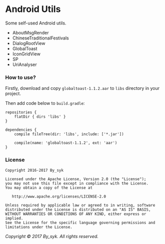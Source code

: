 # Android Utils


Some self-used Android utils.

- AboutMsgRender
- ChineseTraditionalFestivals
- DialogRootView
- GlobalToast
- IconGridView
- SP
- UriAnalyser


### How to use?

Firstly, download and copy `globaltoast-1.1.2.aar` to `libs` directory in your project.

Then add code below to `build.gradle`:
```
repositories {
    flatDir { dirs 'libs' }
}

dependencies {
    compile fileTree(dir: 'libs', include: ['*.jar'])

    compile(name: 'globaltoast-1.1.2', ext: 'aar')
}
```


### License

    Copyright 2016-2017 By_syk

    Licensed under the Apache License, Version 2.0 (the "License");
    you may not use this file except in compliance with the License.
    You may obtain a copy of the License at

       http://www.apache.org/licenses/LICENSE-2.0

    Unless required by applicable law or agreed to in writing, software
    distributed under the License is distributed on an "AS IS" BASIS,
    WITHOUT WARRANTIES OR CONDITIONS OF ANY KIND, either express or implied.
    See the License for the specific language governing permissions and
    limitations under the License.


*Copyright &#169; 2017 By_syk. All rights reserved.*